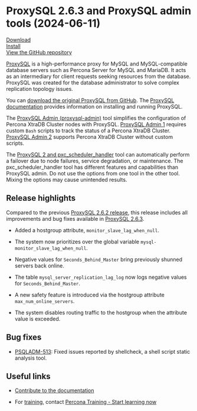 # ProxySQL 2.6.3 and ProxySQL admin tools (2024-06-11)

[Download](https://www.percona.com/download-proxysql)<br>
[Install](install-v2.md)<br>
[View the GitHub repository](https://github.com/percona/proxysql-admin-tool)

[ProxySQL](https://proxysql.com/) is a high-performance proxy for MySQL and MySQL-compatible database servers such as Percona Server for MySQL and MariaDB. It acts as an intermediary for client requests seeking resources from the database. ProxySQL was created for the database administrator to solve complex replication topology issues.

You can [download the original ProxySQL from GitHub](https://github.com/sysown/proxysql/releases). The [ProxySQL documentation](https://proxysql.com/documentation/) provides information on installing and running ProxySQL.

The [ProxySQL Admin (proxysql-admin)](proxysql-admin-tool-v2-config.md) tool simplifies the configuration of Percona XtraDB Cluster nodes with ProxySQL. [ProxySQL Admin 1](proxysql-v1.md) requires custom `Bash` scripts to track the status of a Percona XtraDB Cluster. [ProxySQL Admin 2](proxysql-admin-tool-functions.md) supports Percona XtraDB Cluster without custom scripts.

The [ProxySQL 2 and pxc_scheduler_handler](psh-overview.md) tool can automatically perform a failover due to node failures, service degradation, or maintenance. The pxc_scheduler_handler tool has different features and capabilities than ProxySQL admin. Do not use the options from one tool in the other tool. Mixing the options may cause unintended results.

## Release highlights

Compared to the previous [ProxySQL 2.6.2 release], this release includes all improvements and bug fixes available in [ProxySQL 2.6.3].

* Added a hostgroup attribute, `monitor_slave_lag_when_null`.

* The system now prioritizes over the global variable `mysql-monitor_slave_lag_when_null`.

* Negative values for `Seconds_Behind_Master` bring previously shunned servers back online.

* The table `mysql_server_replication_lag_log` now logs negative values for `Seconds_Behind_Master`.

* A new safety feature is introduced via the hostgroup attribute `max_num_online_servers`.

* The system disables routing traffic to the hostgroup when the attribute value is exceeded.

## Bug fixes

* [PSQLADM-513]: Fixed issues reported by shellcheck, a shell script static analysis tool.

## Useful links

- [Contribute to the documentation](https://github.com/percona/proxysql-admin-tool-doc/blob/main/contributing.md)

- For [training](https://www.percona.com/training), contact [Percona Training - Start learning now](https://learn.percona.com/contact-me)

[PSQLADM-513]: https://perconadev.atlassian.net/browse/PSQLADM-513

[ProxySQL 2.6.2 release]: https://docs.percona.com/proxysql/2.6.2.html
[ProxySQL 2.6.3]: https://github.com/sysown/proxysql/releases/tag/v2.6.3

